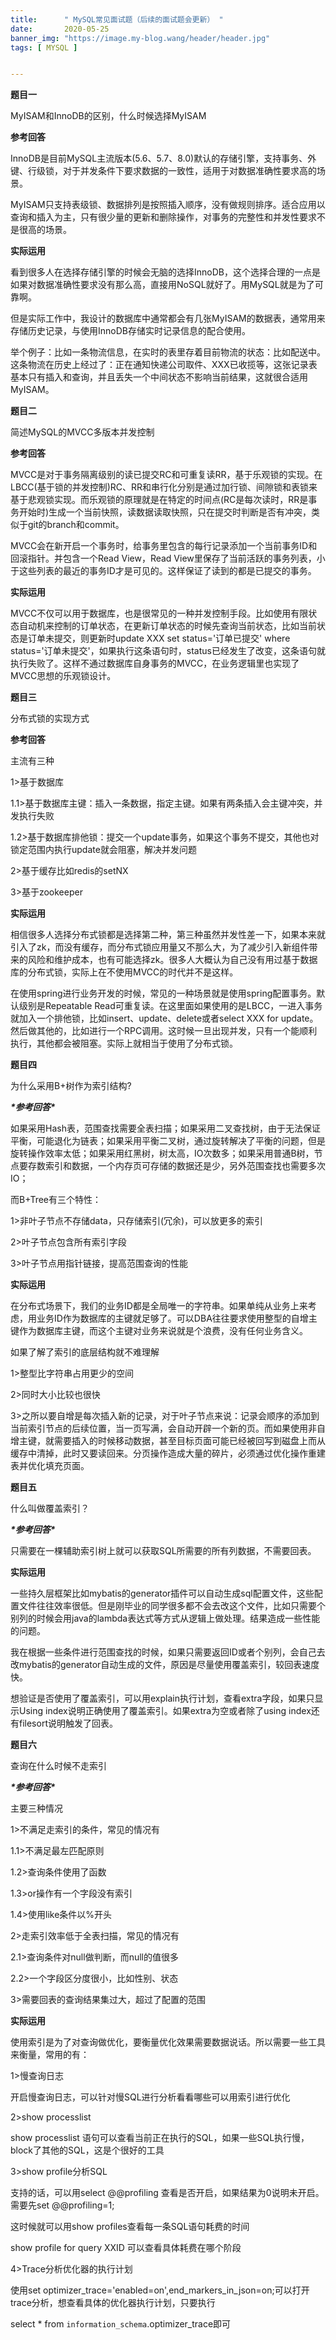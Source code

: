 ```yaml
---
title:      " MySQL常见面试题（后续的面试题会更新） "
date:       2020-05-25
banner_img: "https://image.my-blog.wang/header/header.jpg"
tags: [ MYSQL ]


---
```


**题目一**

MyISAM和InnoDB的区别，什么时候选择MyISAM

**参考回答**

InnoDB是目前MySQL主流版本(5.6、5.7、8.0)默认的存储引擎，支持事务、外键、行级锁，对于并发条件下要求数据的一致性，适用于对数据准确性要求高的场景。

MyISAM只支持表级锁、数据排列是按照插入顺序，没有做规则排序。适合应用以查询和插入为主，只有很少量的更新和删除操作，对事务的完整性和并发性要求不是很高的场景。

**实际运用**

看到很多人在选择存储引擎的时候会无脑的选择InnoDB，这个选择合理的一点是如果对数据准确性要求没有那么高，直接用NoSQL就好了。用MySQL就是为了可靠啊。

但是实际工作中，我设计的数据库中通常都会有几张MyISAM的数据表，通常用来存储历史记录，与使用InnoDB存储实时记录信息的配合使用。

举个例子：比如一条物流信息，在实时的表里存着目前物流的状态：比如配送中。这条物流在历史上经过了：正在通知快递公司取件、XXX已收揽等，这张记录表基本只有插入和查询，并且丢失一个中间状态不影响当前结果，这就很合适用MyISAM。

**题目二**

简述MySQL的MVCC多版本并发控制

**参考回答**

MVCC是对于事务隔离级别的读已提交RC和可重复读RR，基于乐观锁的实现。在LBCC(基于锁的并发控制)RC、RR和串行化分别是通过加行锁、间隙锁和表锁来基于悲观锁实现。而乐观锁的原理就是在特定的时间点(RC是每次读时，RR是事务开始时)生成一个当前快照，读数据读取快照，只在提交时判断是否有冲突，类似于git的branch和commit。

MVCC会在新开启一个事务时，给事务里包含的每行记录添加一个当前事务ID和回滚指针。并包含一个Read View，Read View里保存了当前活跃的事务列表，小于这些列表的最近的事务ID才是可见的。这样保证了读到的都是已提交的事务。

**实际运用**

MVCC不仅可以用于数据库，也是很常见的一种并发控制手段。比如使用有限状态自动机来控制的订单状态，在更新订单状态的时候先查询当前状态，比如当前状态是订单未提交，则更新时update XXX set status='订单已提交' where status='订单未提交'，如果执行这条语句时，status已经发生了改变，这条语句就执行失败了。这样不通过数据库自身事务的MVCC，在业务逻辑里也实现了MVCC思想的乐观锁设计。

**题目三**

分布式锁的实现方式

**参考回答**

主流有三种

1>基于数据库

1.1>基于数据库主键：插入一条数据，指定主键。如果有两条插入会主键冲突，并发执行失败

1.2>基于数据库排他锁：提交一个update事务，如果这个事务不提交，其他也对锁定范围内执行update就会阻塞，解决并发问题

2>基于缓存比如redis的setNX

3>基于zookeeper

**实际运用**

相信很多人选择分布式锁都是选择第二种，第三种虽然并发性差一下，如果本来就引入了zk，而没有缓存，而分布式锁应用量又不那么大，为了减少引入新组件带来的风险和维护成本，也有可能选择zk。很多人大概认为自己没有用过基于数据库的分布式锁，实际上在不使用MVCC的时代并不是这样。

在使用spring进行业务开发的时候，常见的一种场景就是使用spring配置事务。默认级别是Repeatable Read可重复读。在这里面如果使用的是LBCC，一进入事务就加入一个排他锁，比如insert、update、delete或者select XXX for update。然后做其他的，比如进行一个RPC调用。这时候一旦出现并发，只有一个能顺利执行，其他都会被阻塞。实际上就相当于使用了分布式锁。

**题目四**

为什么采用B+树作为索引结构?

***\*参考回答\****

如果采用Hash表，范围查找需要全表扫描；如果采用二叉查找树，由于无法保证平衡，可能退化为链表；如果采用平衡二叉树，通过旋转解决了平衡的问题，但是旋转操作效率太低；如果采用红黑树，树太高，IO次数多；如果采用普通B树，节点要存数索引和数据，一个内存页可存储的数据还是少，另外范围查找也需要多次IO；

而B+Tree有三个特性：

1>非叶子节点不存储data，只存储索引(冗余)，可以放更多的索引

2>叶子节点包含所有索引字段

3>叶子节点用指针链接，提高范围查询的性能

**实际运用**

在分布式场景下，我们的业务ID都是全局唯一的字符串。如果单纯从业务上来考虑，用业务ID作为数据库的主键就足够了。可以DBA往往要求使用整型的自增主键作为数据库主键，而这个主键对业务来说就是个浪费，没有任何业务含义。

如果了解了索引的底层结构就不难理解

1>整型比字符串占用更少的空间

2>同时大小比较也很快

3>之所以要自增是每次插入新的记录，对于叶子节点来说：记录会顺序的添加到当前索引节点的后续位置，当一页写满，会自动开辟一个新的页。而如果使用非自增主键，就需要插入的时候移动数据，甚至目标页面可能已经被回写到磁盘上而从缓存中清掉，此时又要读回来。分页操作造成大量的碎片，必须通过优化操作重建表并优化填充页面。



**题目五**

什么叫做覆盖索引？

***\*参考回答\****

只需要在一棵辅助索引树上就可以获取SQL所需要的所有列数据，不需要回表。

**实际运用**

一些持久层框架比如mybatis的generator插件可以自动生成sql配置文件，这些配置文件往往效率很低。但是刚毕业的同学很多都不会去改这个文件，比如只需要个别列的时候会用java的lambda表达式等方式从逻辑上做处理。结果造成一些性能的问题。

我在根据一些条件进行范围查找的时候，如果只需要返回ID或者个别列，会自己去改mybatis的generator自动生成的文件，原因是尽量使用覆盖索引，较回表速度快。

想验证是否使用了覆盖索引，可以用explain执行计划，查看extra字段，如果只显示Using index说明正确使用了覆盖索引。如果extra为空或者除了using index还有filesort说明触发了回表。

**题目六**

查询在什么时候不走索引

***\*参考回答\****

主要三种情况

1>不满足走索引的条件，常见的情况有

1.1>不满足最左匹配原则

1.2>查询条件使用了函数

1.3>or操作有一个字段没有索引

1.4>使用like条件以%开头

2>走索引效率低于全表扫描，常见的情况有

2.1>查询条件对null做判断，而null的值很多

2.2>一个字段区分度很小，比如性别、状态

3>需要回表的查询结果集过大，超过了配置的范围

**实际运用**

使用索引是为了对查询做优化，要衡量优化效果需要数据说话。所以需要一些工具来衡量，常用的有：

1>慢查询日志

开启慢查询日志，可以针对慢SQL进行分析看看哪些可以用索引进行优化

2>show processlist

show processlist 语句可以查看当前正在执行的SQL，如果一些SQL执行慢，block了其他的SQL，这是个很好的工具

3>show profile分析SQL

支持的话，可以用select @@profiling 查看是否开启，如果结果为0说明未开启。需要先set @@profiling=1;

这时候就可以用show profiles查看每一条SQL语句耗费的时间

show profile for query XXID 可以查看具体耗费在哪个阶段

4>Trace分析优化器的执行计划

使用set optimizer_trace='enabled=on',end_markers_in_json=on;可以打开trace分析，想查看具体的优化器执行计划，只要执行

select * from `information_schema`.optimizer_trace即可